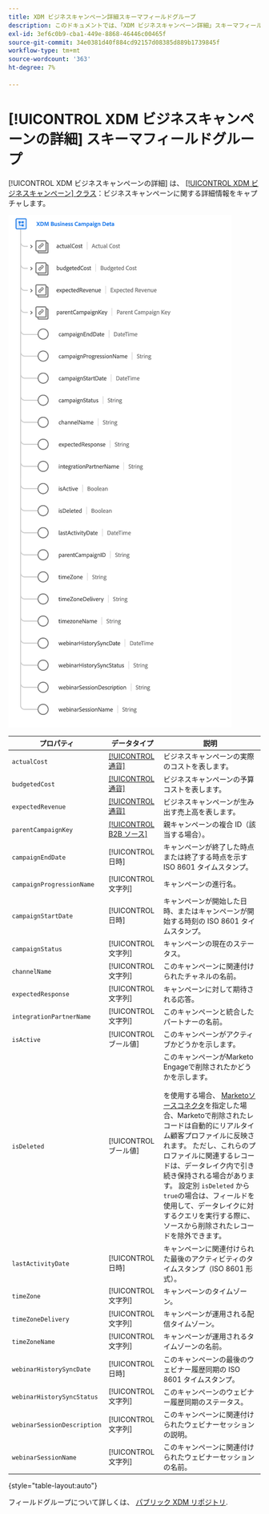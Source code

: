 ```yaml
---
title: XDM ビジネスキャンペーン詳細スキーマフィールドグループ
description: このドキュメントでは、「XDM ビジネスキャンペーン詳細」スキーマフィールドグループの概要を説明します。
exl-id: 3ef6c0b9-cba1-449e-8868-46446c00465f
source-git-commit: 34e0381d40f884cd92157d08385d889b1739845f
workflow-type: tm+mt
source-wordcount: '363'
ht-degree: 7%

---
```


# [!UICONTROL XDM ビジネスキャンペーンの詳細] スキーマフィールドグループ

[!UICONTROL XDM ビジネスキャンペーンの詳細] は、 [[!UICONTROL XDM ビジネスキャンペーン] クラス](../../classes/b2b/business-campaign.md)：ビジネスキャンペーンに関する詳細情報をキャプチャします。

![UI に表示される XDM ビジネスキャンペーン詳細フィールドグループの構造](../../images/field-groups/b2b/business-campaign-details.png)

| プロパティ | データタイプ | 説明 |
| --- | --- | --- |
| `actualCost` | [[!UICONTROL 通貨]](../../data-types/currency.md) | ビジネスキャンペーンの実際のコストを表します。 |
| `budgetedCost` | [[!UICONTROL 通貨]](../../data-types/currency.md) | ビジネスキャンペーンの予算コストを表します。 |
| `expectedRevenue` | [[!UICONTROL 通貨]](../../data-types/currency.md) | ビジネスキャンペーンが生み出す売上高を表します。 |
| `parentCampaignKey` | [[!UICONTROL B2B ソース]](../../data-types/b2b-source.md) | 親キャンペーンの複合 ID（該当する場合）。 |
| `campaignEndDate` | [!UICONTROL 日時] | キャンペーンが終了した時点または終了する時点を示す ISO 8601 タイムスタンプ。 |
| `campaignProgressionName` | [!UICONTROL 文字列] | キャンペーンの進行名。 |
| `campaignStartDate` | [!UICONTROL 日時] | キャンペーンが開始した日時、またはキャンペーンが開始する時刻の ISO 8601 タイムスタンプ。 |
| `campaignStatus` | [!UICONTROL 文字列] | キャンペーンの現在のステータス。 |
| `channelName` | [!UICONTROL 文字列] | このキャンペーンに関連付けられたチャネルの名前。 |
| `expectedResponse` | [!UICONTROL 文字列] | キャンペーンに対して期待される応答。 |
| `integrationPartnerName` | [!UICONTROL 文字列] | このキャンペーンと統合したパートナーの名前。 |
| `isActive` | [!UICONTROL ブール値] | このキャンペーンがアクティブかどうかを示します。 |
| `isDeleted` | [!UICONTROL ブール値] | このキャンペーンがMarketo Engageで削除されたかどうかを示します。<br><br>を使用する場合、 [Marketoソースコネクタ](../../../sources/connectors/adobe-applications/marketo/marketo.md)を指定した場合、Marketoで削除されたレコードは自動的にリアルタイム顧客プロファイルに反映されます。 ただし、これらのプロファイルに関連するレコードは、データレイク内で引き続き保持される場合があります。 設定別 `isDeleted` から `true`の場合は、フィールドを使用して、データレイクに対するクエリを実行する際に、ソースから削除されたレコードを除外できます。 |
| `lastActivityDate` | [!UICONTROL 日時] | キャンペーンに関連付けられた最後のアクティビティのタイムスタンプ（ISO 8601 形式）。 |
| `timeZone` | [!UICONTROL 文字列] | キャンペーンのタイムゾーン。 |
| `timeZoneDelivery` | [!UICONTROL 文字列] | キャンペーンが運用される配信タイムゾーン。 |
| `timeZoneName` | [!UICONTROL 文字列] | キャンペーンが運用されるタイムゾーンの名前。 |
| `webinarHistorySyncDate` | [!UICONTROL 日時] | このキャンペーンの最後のウェビナー履歴同期の ISO 8601 タイムスタンプ。 |
| `webinarHistorySyncStatus` | [!UICONTROL 文字列] | このキャンペーンのウェビナー履歴同期のステータス。 |
| `webinarSessionDescription` | [!UICONTROL 文字列] | このキャンペーンに関連付けられたウェビナーセッションの説明。 |
| `webinarSessionName` | [!UICONTROL 文字列] | このキャンペーンに関連付けられたウェビナーセッションの名前。 |

{style="table-layout:auto"}

フィールドグループについて詳しくは、 [パブリック XDM リポジトリ](https://github.com/adobe/xdm/blob/master/components/fieldgroups/campaign/campaign-details.schema.json).
